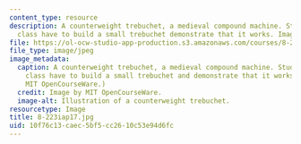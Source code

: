 ```yaml
---
content_type: resource
description: A counterweight trebuchet, a medieval compound machine. Students in this
  class have to build a small trebuchet demonstrate that it works. Image by MIT OpenCourseWare.
file: https://ol-ocw-studio-app-production.s3.amazonaws.com/courses/8-223-classical-mechanics-ii-january-iap-2017/10f76c13caec5bf5cc2610c53e94d6fc_8-223iap17.jpg
file_type: image/jpeg
image_metadata:
  caption: A counterweight trebuchet, a medieval compound machine. Students in this
    class have to build a small trebuchet and demonstrate that it works. (Image by
    MIT OpenCourseWare.)
  credit: Image by MIT OpenCourseWare.
  image-alt: Illustration of a counterweight trebuchet.
resourcetype: Image
title: 8-223iap17.jpg
uid: 10f76c13-caec-5bf5-cc26-10c53e94d6fc
---
```


